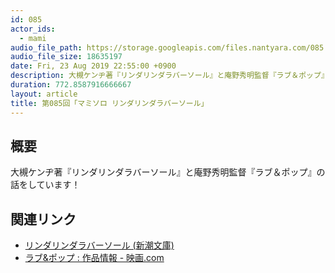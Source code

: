 ```yaml
---
id: 085
actor_ids:
  - mami
audio_file_path: https://storage.googleapis.com/files.nantyara.com/085.mp3
audio_file_size: 18635197
date: Fri, 23 Aug 2019 22:55:00 +0900
description: 大槻ケンヂ著『リンダリンダラバーソール』と庵野秀明監督『ラブ＆ポップ』の話をしています！
duration: 772.8587916666667
layout: article
title: 第085回「マミソロ リンダリンダラバーソール」
---
```

## 概要

大槻ケンヂ著『リンダリンダラバーソール』と庵野秀明監督『ラブ＆ポップ』の話をしています！

## 関連リンク

* [リンダリンダラバーソール (新潮文庫) ](https://www.amazon.co.jp/dp/4101429278)
* [ラブ&ポップ : 作品情報 - 映画.com](https://eiga.com/movie/40052/)
